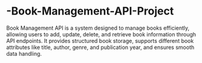 # -Book-Management-API-Project
Book Management API is a system designed to manage books efficiently, allowing users to add, update, delete, and retrieve book information through API endpoints. It provides structured book storage, supports different book attributes like title, author, genre, and publication year, and ensures smooth data handling.

